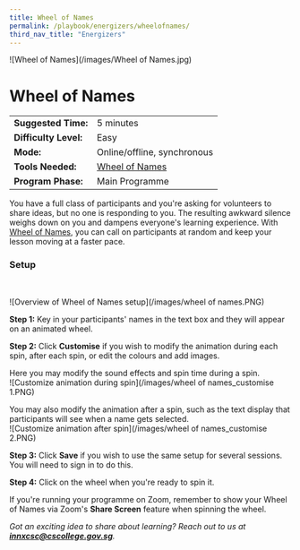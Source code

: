 ```yaml
---
title: Wheel of Names
permalink: /playbook/energizers/wheelofnames/
third_nav_title: "Energizers"
---
```

![Wheel of Names](/images/Wheel of Names.jpg)
# Wheel of Names 

|                       |                                             |
|-----------------------|---------------------------------------------|
| **Suggested Time:**   | 5 minutes                                   |
| **Difficulty Level:** | Easy                                        |
| **Mode:**             | Online/offline, synchronous                 |
| **Tools Needed:**     | [Wheel of Names](https://wheelofnames.com/) |
| **Program Phase:**    | Main Programme                              |  

You have a full class of participants and you're asking for volunteers to share ideas, but no one is responding to you. The resulting awkward silence weighs down on you and dampens everyone's learning experience. With [Wheel of Names](https://wheelofnames.com/), you can call on participants at random and keep your lesson moving at a faster pace.   

### Setup  

<br/>  
  
![Overview of Wheel of Names setup](/images/wheel of names.PNG)  
  
**Step 1:** Key in your participants' names in the text box and they will appear on an animated wheel.  
  
**Step 2:** Click **Customise** if you wish to modify the animation during each spin, after each spin, or edit the colours and add images.  
  
Here you may modify the sound effects and spin time during a spin.   
![Customize animation during spin](/images/wheel of names_customise 1.PNG)  
     
You may also modify the animation after a spin, such as the text display that participants will see when a name gets selected.  
![Customize animation after spin](/images/wheel of names_customise 2.PNG)  
  
**Step 3:** Click **Save** if you wish to use the same setup for several sessions. You will need to sign in to do this.  
  
**Step 4:** Click on the wheel when you're ready to spin it.  
  
If you're running your programme on Zoom, remember to show your Wheel of Names via Zoom's **Share Screen** feature when spinning the wheel.
  
*Got an exciting idea to share about learning? Reach out to us at **innxcsc@cscollege.gov.sg**.*
